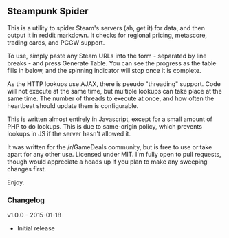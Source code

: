 ## Steampunk Spider ##

This is a utility to spider Steam's servers (ah, get it) for data, and then output it in reddit markdown.  It checks for regional pricing, metascore, trading cards, and PCGW support.

To use, simply paste any Steam URLs into the form - separated by line breaks - and press Generate Table.  You can see the progress as the table fills in below, and the spinning indicator will stop once it is complete.

As the HTTP lookups use AJAX, there is pseudo "threading" support.  Code will not execute at the same time, but multiple lookups can take place at the same time.  The number of threads to execute at once, and how often the heartbeat should update them is configurable.

This is written almost entirely in Javascript, except for a small amount of PHP to do lookups.  This is due to same-origin policy, which prevents lookups in JS if the server hasn't allowed it.

It was written for the /r/GameDeals community, but is free to use or take apart for any other use.  Licensed under MIT.  I'm fully open to pull requests, though would appreciate a heads up if you plan to make any sweeping changes first.

Enjoy.

### Changelog ###

v1.0.0 - 2015-01-18

* Initial release